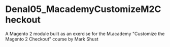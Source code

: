 # Denal05_MacademyCustomizeM2Checkout
A Magento 2 module built as an exercise for the M.academy "Customize the Magento 2 Checkout" course by Mark Shust
